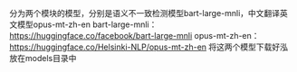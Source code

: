分为两个模块的模型，分别是语义不一致检测模型bart-large-mnli，中文翻译英文模型opus-mt-zh-en
bart-large-mnli：https://huggingface.co/facebook/bart-large-mnli
opus-mt-zh-en：https://huggingface.co/Helsinki-NLP/opus-mt-zh-en
将这两个模型下载好泓放在models目录中

